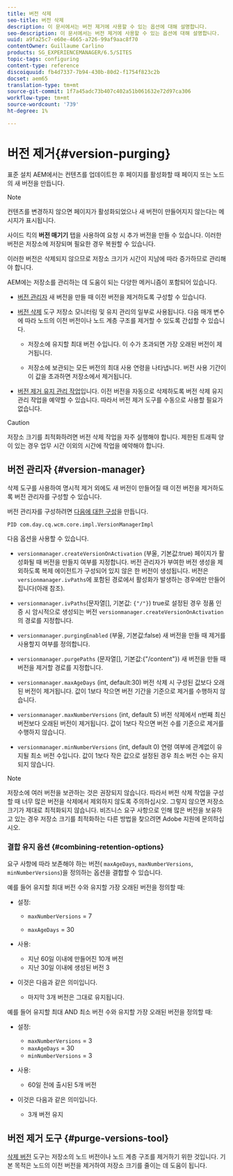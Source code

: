 ```yaml
---
title: 버전 삭제
seo-title: 버전 삭제
description: 이 문서에서는 버전 제거에 사용할 수 있는 옵션에 대해 설명합니다.
seo-description: 이 문서에서는 버전 제거에 사용할 수 있는 옵션에 대해 설명합니다.
uuid: a9fa25c7-e60e-4665-a726-99af9aac8f70
contentOwner: Guillaume Carlino
products: SG_EXPERIENCEMANAGER/6.5/SITES
topic-tags: configuring
content-type: reference
discoiquuid: fb4d7337-7b94-430b-80d2-f1754f823c2b
docset: aem65
translation-type: tm+mt
source-git-commit: 1f7a45adc73b407c402a51b061632e72d97ca306
workflow-type: tm+mt
source-wordcount: '739'
ht-degree: 1%

---
```



# 버전 제거{#version-purging}

표준 설치 AEM에서는 컨텐츠를 업데이트한 후 페이지를 활성화할 때 페이지 또는 노드의 새 버전을 만듭니다.

>[!NOTE]
>
>컨텐츠를 변경하지 않으면 페이지가 활성화되었으나 새 버전이 만들어지지 않는다는 메시지가 표시됩니다.

사이드 킥의 **버전 매기기** 탭을 사용하여 요청 시 추가 버전을 만들 수 있습니다. 이러한 버전은 저장소에 저장되며 필요한 경우 복원할 수 있습니다.

이러한 버전은 삭제되지 않으므로 저장소 크기가 시간이 지남에 따라 증가하므로 관리해야 합니다.

AEM에는 저장소를 관리하는 데 도움이 되는 다양한 메커니즘이 포함되어 있습니다.

* [버전 관리자](#version-manager)
새 버전을 만들 때 이전 버전을 제거하도록 구성할 수 있습니다.

* [버전 삭제](/help/sites-deploying/monitoring-and-maintaining.md#purgeversionstool) 도구
저장소 모니터링 및 유지 관리의 일부로 사용됩니다.
다음 매개 변수에 따라 노드의 이전 버전이나 노드 계층 구조를 제거할 수 있도록 간섭할 수 있습니다.

   * 저장소에 유지할 최대 버전 수입니다.
이 수가 초과되면 가장 오래된 버전이 제거됩니다.

   * 저장소에 보관되는 모든 버전의 최대 사용 연령을 나타냅니다.
버전 사용 기간이 이 값을 초과하면 저장소에서 제거됩니다.

* [버전 제거 유지 관리 작업](/help/sites-administering/operations-dashboard.md#automated-maintenance-tasks)입니다. 이전 버전을 자동으로 삭제하도록 버전 삭제 유지 관리 작업을 예약할 수 있습니다. 따라서 버전 제거 도구를 수동으로 사용할 필요가 없습니다.

>[!CAUTION]
>
>저장소 크기를 최적화하려면 버전 삭제 작업을 자주 실행해야 합니다. 제한된 트래픽 양이 있는 경우 업무 시간 이외의 시간에 작업을 예약해야 합니다.

## 버전 관리자 {#version-manager}

삭제 도구를 사용하여 명시적 제거 외에도 새 버전이 만들어질 때 이전 버전을 제거하도록 버전 관리자를 구성할 수 있습니다.

버전 관리자를 구성하려면 [다음에 대한 구성](/help/sites-deploying/configuring-osgi.md)을 만듭니다.

`PID com.day.cq.wcm.core.impl.VersionManagerImpl`

다음 옵션을 사용할 수 있습니다.

* `versionmanager.createVersionOnActivation` (부울, 기본값:true) 페이지가 활성화될 때 버전을 만들지 여부를 지정합니다.
버전 관리자가 부여한 버전 생성을 제외하도록 복제 에이전트가 구성되어 있지 않은 한 버전이 생성됩니다.
버전은 `versionmanager.ivPaths`에 포함된 경로에서 활성화가 발생하는 경우에만 만들어집니다(아래 참조).

* `versionmanager.ivPaths`(문자열[], 기본값: `{"/"}`) true로 설정된 경우 정품 인증 시 암시적으로 생성되는 버전 `versionmanager.createVersionOnActivation` 의 경로를 지정합니다.

* `versionmanager.purgingEnabled` (부울, 기본값:false) 새 버전을 만들 때 제거를 사용할지 여부를 정의합니다.

* `versionmanager.purgePaths` (문자열[], 기본값:{&quot;/content&quot;}) 새 버전을 만들 때 버전을 제거할 경로를 지정합니다.

* `versionmanager.maxAgeDays` (int, default:30) 버전 삭제 시 구성된 값보다 오래된 버전이 제거됩니다. 값이 1보다 작으면 버전 기간을 기준으로 제거를 수행하지 않습니다.

* `versionmanager.maxNumberVersions` (int, default 5) 버전 삭제에서 n번째 최신 버전보다 오래된 버전이 제거됩니다. 값이 1보다 작으면 버전 수를 기준으로 제거를 수행하지 않습니다.

* `versionmanager.minNumberVersions` (int, default 0) 연령 여부에 관계없이 유지될 최소 버전 수입니다. 값이 1보다 작은 값으로 설정된 경우 최소 버전 수는 유지되지 않습니다.

>[!NOTE]
>
>저장소에 여러 버전을 보관하는 것은 권장되지 않습니다. 따라서 버전 삭제 작업을 구성할 때 너무 많은 버전을 삭제에서 제외하지 않도록 주의하십시오. 그렇지 않으면 저장소 크기가 제대로 최적화되지 않습니다. 비즈니스 요구 사항으로 인해 많은 버전을 보유하고 있는 경우 저장소 크기를 최적화하는 다른 방법을 찾으려면 Adobe 지원에 문의하십시오.

### 결합 유지 옵션 {#combining-retention-options}

요구 사항에 따라 보존해야 하는 버전( `maxAgeDays`, `maxNumberVersions`, `minNumberVersions`)을 정의하는 옵션을 결합할 수 있습니다.

예를 들어 유지할 최대 버전 수와 유지할 가장 오래된 버전을 정의할 때:

* 설정:

   * `maxNumberVersions` = 7

   * `maxAgeDays` = 30

* 사용:

   * 지난 60일 이내에 만들어진 10개 버전
   * 지난 30일 이내에 생성된 버전 3

* 이것은 다음과 같은 의미입니다.

   * 마지막 3개 버전은 그대로 유지됩니다.

예를 들어 유지할 최대 AND 최소 버전 수와 유지할 가장 오래된 버전을 정의할 때:

* 설정:

   * `maxNumberVersions` = 3
   * `maxAgeDays` = 30
   * `minNumberVersions` = 3

* 사용:

   * 60일 전에 출시된 5개 버전

* 이것은 다음과 같은 의미입니다.

   * 3개 버전 유지

## 버전 제거 도구 {#purge-versions-tool}

[삭제 버전](/help/sites-deploying/monitoring-and-maintaining.md#purgeversionstool) 도구는 저장소의 노드 버전이나 노드 계층 구조를 제거하기 위한 것입니다. 기본 목적은 노드의 이전 버전을 제거하여 저장소 크기를 줄이는 데 도움이 됩니다.
